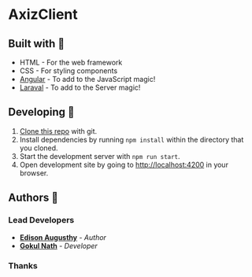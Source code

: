 # AxizClient


## Built with 🔧

* HTML - For the web framework
* CSS - For styling components
* [Angular](https://angular.io/) - To add to the JavaScript magic!
* [Laraval](https://laravel.com/) - To add to the Server magic!

## Developing 👷

1. [Clone this repo](https://help.github.com/en/articles/cloning-a-repository) with git.
1. Install dependencies by running `npm install` within the directory that you cloned.
1. Start the development server with `npm run start`.
1. Open development site by going to [http://localhost:4200](http://localhost:4200) in your browser.

## Authors 🔮

### Lead Developers

* **[Edison Augusthy](https://github.com/edisonaugusthy)** - *Author*
* **[Gokul Nath](https://github.com/gokulnath-r)** - *Developer*

### Thanks

